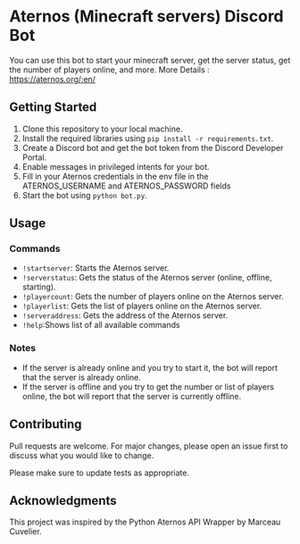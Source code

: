 # Aternos (Minecraft servers) Discord Bot

You can use this bot to start your minecraft server, get the server status, get the number of players online, and more.
More Details : https://aternos.org/:en/

## Getting Started

1. Clone this repository to your local machine.
2. Install the required libraries using `pip install -r requirements.txt`.
3. Create a Discord bot and get the bot token from the Discord Developer Portal.
4. Enable messages in privileged intents for your bot.
5. Fill in your Aternos credentials in the env file in the ATERNOS_USERNAME and ATERNOS_PASSWORD fields
6. Start the bot using `python bot.py`.

## Usage

### Commands

- `!startserver`: Starts the Aternos server.
- `!serverstatus`: Gets the status of the Aternos server (online, offline, starting).
- `!playercount`: Gets the number of players online on the Aternos server.
- `!playerlist`: Gets the list of players online on the Aternos server.
- `!serveraddress`: Gets the address of the Aternos server.
- `!help`:Shows list of all available commands

### Notes

- If the server is already online and you try to start it, the bot will report that the server is already online.
- If the server is offline and you try to get the number or list of players online, the bot will report that the server is currently offline.

## Contributing

Pull requests are welcome. For major changes, please open an issue first to discuss what you would like to change.

Please make sure to update tests as appropriate.


## Acknowledgments

This project was inspired by the Python Aternos API Wrapper by Marceau Cuvelier.
